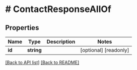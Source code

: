 # # ContactResponseAllOf

## Properties

Name | Type | Description | Notes
------------ | ------------- | ------------- | -------------
**id** | **string** |  | [optional] [readonly] 


[[Back to API list]](../../README.md#endpoints) [[Back to README]](../../README.md)
